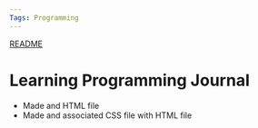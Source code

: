 ```yaml
---
Tags: Programming
---
```

[README](../README.md)
# Learning Programming Journal

- Made and HTML file
- Made and associated CSS file with HTML file